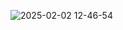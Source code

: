 ![2025-02-02 12-46-54](https://github.com/user-attachments/assets/1799d134-8c40-469a-a17c-2a718e327169)
